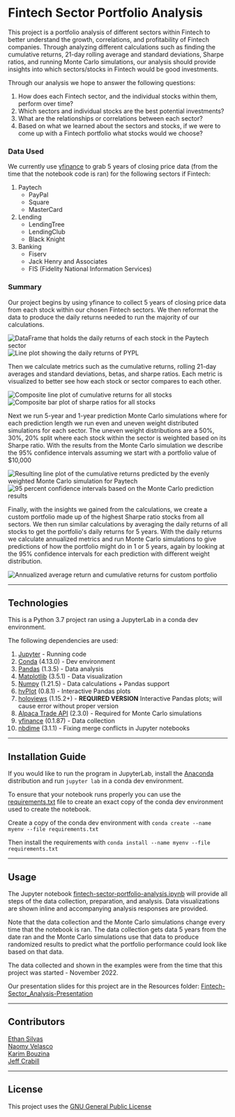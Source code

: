 # Fintech Sector Portfolio Analysis 

This project is a portfolio analysis of different sectors within Fintech to better understand the growth, correlations, and profitability of Fintech companies. Through analyzing different calculations such as finding the cumulative returns, 21-day rolling average and standard deviations, Sharpe ratios, and running Monte Carlo simulations, our analysis should provide insights into which sectors/stocks in Fintech would be good investments. 

Through our analysis we hope to answer the following questions: 
1. How does each Fintech sector, and the individual stocks within them, perform over time?
2. Which sectors and individual stocks are the best potential investments? 
3. What are the relationships or correlations between each sector? 
4. Based on what we learned about the sectors and stocks, if we were to come up with a Fintech portfolio what stocks would we choose?

### Data Used
We currently use [yfinance](https://pypi.org/project/yfinance/) to grab 5 years of closing price data (from the time that the notebook code is ran) for the following sectors if Fintech: 
    
1. Paytech
    * PayPal 
    * Square
    * MasterCard
2. Lending
    * LendingTree
    * LendingClub
    * Black Knight
3. Banking
    * Fiserv
    * Jack Henry and Associates
    * FIS (Fidelity National Information Services)

### Summary

Our project begins by using yfinance to collect 5 years of closing price data from each stock within our chosen Fintech sectors. We then reformat the data to produce the daily returns needed to run the majority of our calculations. 

![DataFrame that holds the daily returns of each stock in the Paytech sector](/Resources/Images/paytech-daily-df.png)
![Line plot showing the daily returns of PYPL](/Resources/Images/paytech_daily_plot.png)

Then we calculate metrics such as the cumulative returns, rolling 21-day averages and standard deviations, betas, and sharpe ratios. Each metric is visualized to better see how each stock or sector compares to each other. 

![Composite line plot of cumulative returns for all stocks](/Resources/Images/all-sectors-cumulative-returns.png)
![Composite bar plot of sharpe ratios for all stocks](/Resources/Images/all-sectors-sharpe-ratios.png)

Next we run 5-year and 1-year prediction Monte Carlo simulations where for each prediction length we run even and uneven weight distributed simulations for each sector. The uneven weight distributions are a 50%, 30%, 20% split where each stock within the sector is weighted based on its Sharpe ratio. With the results from the Monte Carlo simulation we describe the 95% confidence intervals assuming we start with a portfolio value of $10,000

![Resulting line plot of the cumulative returns predicted by the evenly weighted Monte Carlo simulation for Paytech](/Resources/Images/mc-even-weight.png)
![95 percent confidence intervals based on the Monte Carlo prediction results](/Resources/Images/mc-confidence-interval.png)

Finally, with the insights we gained from the calculations, we create a custom portfolio made up of the highest Sharpe ratio stocks from all sectors. We then run similar calculations by averaging the daily returns of all stocks to get the portfolio's daily returns for 5 years. With the daily returns we calculate annualized metrics and run Monte Carlo simulations to give predictions of how the portfolio might do in 1 or 5 years, again by looking at the 95% confidence intervals for each prediction with different weight distribution. 

![Annualized average return and cumulative returns for custom portfolio](/Resources/Images/custom-portfolio-annualized.png)

---

## Technologies

This is a Python 3.7 project ran using a JupyterLab in a conda dev environment. 

The following dependencies are used: 
1. [Jupyter](https://jupyter.org/) - Running code 
2. [Conda](https://github.com/conda/conda) (4.13.0) - Dev environment
3. [Pandas](https://github.com/pandas-dev/pandas) (1.3.5) - Data analysis
4. [Matplotlib](https://github.com/matplotlib/matplotlib) (3.5.1) - Data visualization
5. [Numpy](https://numpy.org/) (1.21.5) - Data calculations + Pandas support
6. [hvPlot](https://hvplot.holoviz.org/index.html) (0.8.1) - Interactive Pandas plots 
7. [holoviews](https://holoviews.org/) (1.15.2+) - **REQUIRED VERSION** Interactive Pandas plots; will cause error without proper version
8. [Alpaca Trade API](https://alpaca.markets/docs/trading/) (2.3.0) - Required for Monte Carlo simulations
9. [yfinance](https://pypi.org/project/yfinance/) (0.1.87) - Data collection
10. [nbdime](https://nbdime.readthedocs.io/en/latest/) (3.1.1) - Fixing merge conflicts in Jupyter notebooks

---

## Installation Guide

If you would like to run the program in JupyterLab, install the [Anaconda](https://www.anaconda.com/products/distribution) distribution and run `jupyter lab` in a conda dev environment.

To ensure that your notebook runs properly you can use the [requirements.txt](/Resources/requirements.txt) file to create an exact copy of the conda dev environment used to create the notebook. 

Create a copy of the conda dev environment with `conda create --name myenv --file requirements.txt`

Then install the requirements with `conda install --name myenv --file requirements.txt`

---

## Usage

The Jupyter notebook [fintech-sector-portfolio-analysis.ipynb](/fintech-sector-portfolio-analysis.ipynb) will provide all steps of the data collection, preparation, and analysis. Data visualizations are shown inline and accompanying analysis responses are provided.

Note that the data collection and the Monte Carlo simulations change every time that the notebook is ran. The data collection gets data 5 years from the date ran and the Monte Carlo simulations use that data to produce randomized results to predict what the portfolio performance could look like based on that data. 

The data collected and shown in the examples were from the time that this project was started - November 2022. 

Our presentation slides for this project are in the Resources folder: [Fintech-Sector_Analysis-Presentation](/Resources/Fintech-Sector-Analysis-Presentation.pptx)

---

## Contributors

[Ethan Silvas](https://github.com/ethansilvas) <br>
[Naomy Velasco](https://github.com/naomynaomy) <br>
[Karim Bouzina](https://github.com/karim985) <br>
[Jeff Crabill](https://github.com/jeffreycrabill) <br>

---

## License

This project uses the [GNU General Public License](https://choosealicense.com/licenses/gpl-3.0/)
